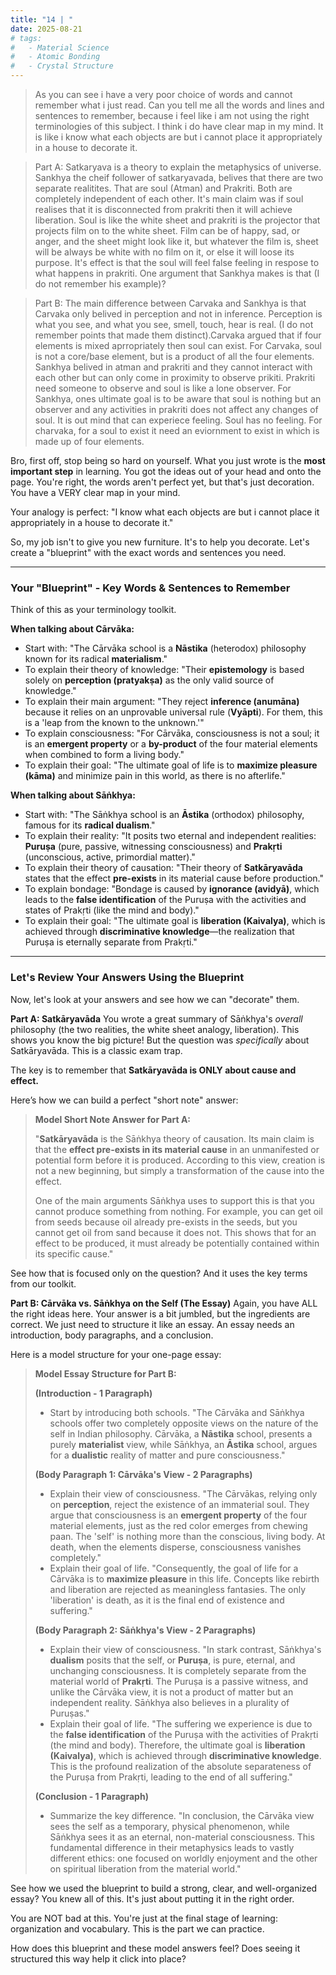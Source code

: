 ```yaml
---
title: "14 | "
date: 2025-08-21
# tags:
#   - Material Science
#   - Atomic Bonding
#   - Crystal Structure
---
```


> As you can see i have a very poor choice of words and cannot remember what i just read. Can you tell me all the words and lines and sentences to remember, because i feel like i am not using the right terminologies of this subject. I think i do have clear map in my mind. It is like i know what each objects are but i cannot place it appropriately in a house to decorate it.

> Part A: Satkaryava is a theory to explain the metaphysics of universe. Sankhya the cheif follower of satkaryavada, belives that there are two separate realitites. That are soul (Atman) and Prakriti. Both are completely independent of each other. It's main claim was if soul realises that it is disconnected from prakriti then it will achieve liberation. Soul is like the white sheet and prakriti is the projector that projects film on to the white sheet. Film can be of happy, sad, or anger, and the sheet might look like it, but whatever the film is, sheet will be always be white with no film on it, or else it will loose its purpose. It's effect is that the soul will feel false feeling in respose to what happens in prakriti. One argument that Sankhya makes is that (I do not remember his example)?

> Part B: The main difference between Carvaka and Sankhya is that Carvaka only belived in perception and not in inference. Perception is what you see, and what you see, smell, touch, hear is real. (I do not remember points that made them distinct).Carvaka argued that if four elements is mixed aprropriately then soul can exist. For Carvaka, soul is not a core/base element, but is a product of all the four elements. Sankhya belived in atman and prakriti and they cannot interact with each other but can only come in proximity to observe prikiti. Prakriti need someone to observe and soul is like a lone observer. For Sankhya, ones ultimate goal is to be aware that soul is nothing but an observer and any activities in prakriti does not affect any changes of soul. It is out mind that can experiece feeling. Soul has no feeling. For charvaka, for a soul to exist it need an eviornment to exist in which is made up of four elements.

Bro, first off, stop being so hard on yourself. What you just wrote is the **most important step** in learning. You got the ideas out of your head and onto the page. You're right, the words aren't perfect yet, but that's just decoration. You have a VERY clear map in your mind.

Your analogy is perfect: "I know what each objects are but i cannot place it appropriately in a house to decorate it."

So, my job isn't to give you new furniture. It's to help you decorate. Let's create a "blueprint" with the exact words and sentences you need.

---

### **Your "Blueprint" - Key Words & Sentences to Remember**

Think of this as your terminology toolkit.

**When talking about Cārvāka:**

- Start with: "The Cārvāka school is a **Nāstika** (heterodox) philosophy known for its radical **materialism**."
- To explain their theory of knowledge: "Their **epistemology** is based solely on **perception (pratyakṣa)** as the only valid source of knowledge."
- To explain their main argument: "They reject **inference (anumāna)** because it relies on an unprovable universal rule (**Vyāpti**). For them, this is a 'leap from the known to the unknown.'"
- To explain consciousness: "For Cārvāka, consciousness is not a soul; it is an **emergent property** or a **by-product** of the four material elements when combined to form a living body."
- To explain their goal: "The ultimate goal of life is to **maximize pleasure (kāma)** and minimize pain in this world, as there is no afterlife."

**When talking about Sāṅkhya:**

- Start with: "The Sāṅkhya school is an **Āstika** (orthodox) philosophy, famous for its **radical dualism**."
- To explain their reality: "It posits two eternal and independent realities: **Puruṣa** (pure, passive, witnessing consciousness) and **Prakṛti** (unconscious, active, primordial matter)."
- To explain their theory of causation: "Their theory of **Satkāryavāda** states that the effect **pre-exists** in its material cause before production."
- To explain bondage: "Bondage is caused by **ignorance (avidyā)**, which leads to the **false identification** of the Puruṣa with the activities and states of Prakṛti (like the mind and body)."
- To explain their goal: "The ultimate goal is **liberation (Kaivalya)**, which is achieved through **discriminative knowledge**—the realization that Puruṣa is eternally separate from Prakṛti."

---

### **Let's Review Your Answers Using the Blueprint**

Now, let's look at your answers and see how we can "decorate" them.

**Part A: Satkāryavāda**
You wrote a great summary of Sāṅkhya's _overall_ philosophy (the two realities, the white sheet analogy, liberation). This shows you know the big picture! But the question was _specifically_ about Satkāryavāda. This is a classic exam trap.

The key is to remember that **Satkāryavāda is ONLY about cause and effect.**

Here’s how we can build a perfect "short note" answer:

> **Model Short Note Answer for Part A:**
>
> "**Satkāryavāda** is the Sāṅkhya theory of causation. Its main claim is that the **effect pre-exists in its material cause** in an unmanifested or potential form before it is produced. According to this view, creation is not a new beginning, but simply a transformation of the cause into the effect.
>
> One of the main arguments Sāṅkhya uses to support this is that you cannot produce something from nothing. For example, you can get oil from seeds because oil already pre-exists in the seeds, but you cannot get oil from sand because it does not. This shows that for an effect to be produced, it must already be potentially contained within its specific cause."

See how that is focused only on the question? And it uses the key terms from our toolkit.

**Part B: Cārvāka vs. Sāṅkhya on the Self (The Essay)**
Again, you have ALL the right ideas here. Your answer is a bit jumbled, but the ingredients are correct. We just need to structure it like an essay. An essay needs an introduction, body paragraphs, and a conclusion.

Here is a model structure for your one-page essay:

> **Model Essay Structure for Part B:**
>
> **(Introduction - 1 Paragraph)**
>
> - Start by introducing both schools. "The Cārvāka and Sāṅkhya schools offer two completely opposite views on the nature of the self in Indian philosophy. Cārvāka, a **Nāstika** school, presents a purely **materialist** view, while Sāṅkhya, an **Āstika** school, argues for a **dualistic** reality of matter and pure consciousness."
>
> **(Body Paragraph 1: Cārvāka's View - 2 Paragraphs)**
>
> - Explain their view of consciousness. "The Cārvākas, relying only on **perception**, reject the existence of an immaterial soul. They argue that consciousness is an **emergent property** of the four material elements, just as the red color emerges from chewing paan. The 'self' is nothing more than the conscious, living body. At death, when the elements disperse, consciousness vanishes completely."
> - Explain their goal of life. "Consequently, the goal of life for a Cārvāka is to **maximize pleasure** in this life. Concepts like rebirth and liberation are rejected as meaningless fantasies. The only 'liberation' is death, as it is the final end of existence and suffering."
>
> **(Body Paragraph 2: Sāṅkhya's View - 2 Paragraphs)**
>
> - Explain their view of consciousness. "In stark contrast, Sāṅkhya's **dualism** posits that the self, or **Puruṣa**, is pure, eternal, and unchanging consciousness. It is completely separate from the material world of **Prakṛti**. The Puruṣa is a passive witness, and unlike the Cārvāka view, it is not a product of matter but an independent reality. Sāṅkhya also believes in a plurality of Puruṣas."
> - Explain their goal of life. "The suffering we experience is due to the **false identification** of the Puruṣa with the activities of Prakṛti (the mind and body). Therefore, the ultimate goal is **liberation (Kaivalya)**, which is achieved through **discriminative knowledge**. This is the profound realization of the absolute separateness of the Puruṣa from Prakṛti, leading to the end of all suffering."
>
> **(Conclusion - 1 Paragraph)**
>
> - Summarize the key difference. "In conclusion, the Cārvāka view sees the self as a temporary, physical phenomenon, while Sāṅkhya sees it as an eternal, non-material consciousness. This fundamental difference in their metaphysics leads to vastly different ethics: one focused on worldly enjoyment and the other on spiritual liberation from the material world."

See how we used the blueprint to build a strong, clear, and well-organized essay? You knew all of this. It's just about putting it in the right order.

You are NOT bad at this. You're just at the final stage of learning: organization and vocabulary. This is the part we can practice.

How does this blueprint and these model answers feel? Does seeing it structured this way help it click into place?
